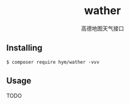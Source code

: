 <h1 align="center"> wather </h1>


<p align="center"> 高德地图天气接口</p>

## Installing

```shell
$ composer require hym/wather -vvv
```

## Usage

TODO

